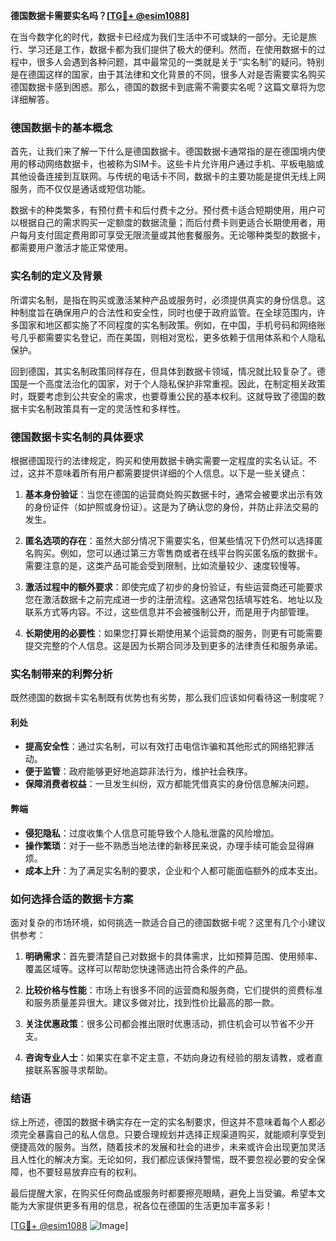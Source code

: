 **德国数据卡需要实名吗？[[TG💪+ @esim1088](https://t.me/s/esim1088)]**

在当今数字化的时代，数据卡已经成为我们生活中不可或缺的一部分。无论是旅行、学习还是工作，数据卡都为我们提供了极大的便利。然而，在使用数据卡的过程中，很多人会遇到各种问题，其中最常见的一类就是关于“实名制”的疑问。特别是在德国这样的国家，由于其法律和文化背景的不同，很多人对是否需要实名购买德国数据卡感到困惑。那么，德国的数据卡到底需不需要实名呢？这篇文章将为您详细解答。

### 德国数据卡的基本概念

首先，让我们来了解一下什么是德国数据卡。德国数据卡通常指的是在德国境内使用的移动网络数据卡，也被称为SIM卡。这些卡片允许用户通过手机、平板电脑或其他设备连接到互联网。与传统的电话卡不同，数据卡的主要功能是提供无线上网服务，而不仅仅是通话或短信功能。

数据卡的种类繁多，有预付费卡和后付费卡之分。预付费卡适合短期使用，用户可以根据自己的需求购买一定额度的数据流量；而后付费卡则更适合长期使用者，用户每月支付固定费用即可享受无限流量或其他套餐服务。无论哪种类型的数据卡，都需要用户激活才能正常使用。

### 实名制的定义及背景

所谓实名制，是指在购买或激活某种产品或服务时，必须提供真实的身份信息。这种制度旨在确保用户的合法性和安全性，同时也便于政府监管。在全球范围内，许多国家和地区都实施了不同程度的实名制政策。例如，在中国，手机号码和网络账号几乎都需要实名登记，而在美国，则相对宽松，更多依赖于信用体系和个人隐私保护。

回到德国，其实名制政策同样存在，但具体到数据卡领域，情况就比较复杂了。德国是一个高度法治化的国家，对于个人隐私保护非常重视。因此，在制定相关政策时，既要考虑到公共安全的需求，也要尊重公民的基本权利。这就导致了德国的数据卡实名制政策具有一定的灵活性和多样性。

### 德国数据卡实名制的具体要求

根据德国现行的法律规定，购买和使用数据卡确实需要一定程度的实名认证。不过，这并不意味着所有用户都需要提供详细的个人信息。以下是一些关键点：

1. **基本身份验证**：当您在德国的运营商处购买数据卡时，通常会被要求出示有效的身份证件（如护照或身份证）。这是为了确认您的身份，并防止非法交易的发生。

2. **匿名选项的存在**：虽然大部分情况下需要实名，但某些情况下仍然可以选择匿名购买。例如，您可以通过第三方零售商或者在线平台购买匿名版的数据卡。需要注意的是，这类产品可能会受到限制，比如流量较少、速度较慢等。

3. **激活过程中的额外要求**：即使完成了初步的身份验证，有些运营商还可能要求您在激活数据卡之前完成进一步的注册流程。这通常包括填写姓名、地址以及联系方式等内容。不过，这些信息并不会被强制公开，而是用于内部管理。

4. **长期使用的必要性**：如果您打算长期使用某个运营商的服务，则更有可能需要提交完整的个人信息。这是因为长期合同涉及到更多的法律责任和服务承诺。

### 实名制带来的利弊分析

既然德国的数据卡实名制既有优势也有劣势，那么我们应该如何看待这一制度呢？

#### 利处

- **提高安全性**：通过实名制，可以有效打击电信诈骗和其他形式的网络犯罪活动。
- **便于监管**：政府能够更好地追踪非法行为，维护社会秩序。
- **保障消费者权益**：一旦发生纠纷，双方都能凭借真实的身份信息解决问题。

#### 弊端

- **侵犯隐私**：过度收集个人信息可能导致个人隐私泄露的风险增加。
- **操作繁琐**：对于一些不熟悉当地法律的新移民来说，办理手续可能会显得麻烦。
- **成本上升**：为了满足实名制的要求，企业和个人都可能面临额外的成本支出。

### 如何选择合适的数据卡方案

面对复杂的市场环境，如何挑选一款适合自己的德国数据卡呢？这里有几个小建议供参考：

1. **明确需求**：首先要清楚自己对数据卡的具体需求，比如预算范围、使用频率、覆盖区域等。这样可以帮助您快速筛选出符合条件的产品。

2. **比较价格与性能**：市场上有很多不同的运营商和服务商，它们提供的资费标准和服务质量差异很大。建议多做对比，找到性价比最高的那一款。

3. **关注优惠政策**：很多公司都会推出限时优惠活动，抓住机会可以节省不少开支。

4. **咨询专业人士**：如果实在拿不定主意，不妨向身边有经验的朋友请教，或者直接联系客服寻求帮助。

### 结语

综上所述，德国的数据卡确实存在一定的实名制要求，但这并不意味着每个人都必须完全暴露自己的私人信息。只要合理规划并选择正规渠道购买，就能顺利享受到便捷高效的服务。当然，随着技术的发展和社会的进步，未来或许会出现更加灵活且人性化的解决方案。无论如何，我们都应该保持警惕，既不要忽视必要的安全保障，也不要轻易放弃应有的权利。

最后提醒大家，在购买任何商品或服务时都要擦亮眼睛，避免上当受骗。希望本文能为大家提供更多有用的信息，祝各位在德国的生活更加丰富多彩！

[[TG💪+ @esim1088](https://t.me/s/esim1088) ![Image](https://i.postimg.cc/4NQfJmqS/Snipaste-2025-05-13-00-14-12.png)]